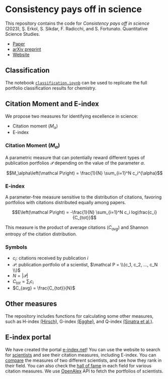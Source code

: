 # Consistency pays off in science

This repository contains the code for *Consistency pays off in science* (2023), Ş. Erkol, S. Sikdar, F. Radicchi, and S. Fortunato. Quantitative Science Studies.
- [Paper](https://direct.mit.edu/qss/article/4/2/491/115369/Consistency-pays-off-in-science)
- [arXiv preprint](https://arxiv.org/abs/2210.08440)
- [Website](https://e-index.net/)

## Classification

The notebook [`classification.ipynb`](https://github.com/siragerkol/Consistency-pays-off-in-science/blob/main/classification.ipynb) can be used to replicate the full portfolio classification results for chemistry.

## Citation Moment and E-index

We propose two measures for identifying excellence in science:
- Citation moment $\left(M_\alpha\right)$
- E-index


### Citation Moment $\left(M_\alpha\right)$

A parametric measure that can potentially reward different types of publication portfolios $\mathcal P$ depending on the value of the parameter $\alpha$.

$$M_\alpha\left(\mathcal P\right) = \frac{1}{N} \sum_{i=1}^N c_i^{\alpha}$$


### E-index

A parameter-free measure sensitive to the distribution of citations, favoring portfolios with citations distributed equally among papers.

$$E\left(\mathcal P\right) = -\frac{1}{N} \sum_{i=1}^N c_i log\frac{c_i}{C_{tot}}$$

This measure is the product of average citations $\left(C_{avg}\right)$ and Shannon entropy of the citation distribution.


### Symbols

- $c_i$: citations received by publication $i$
- $\mathcal P$: publication portfolio of a scientist, $\mathcal P = \\{c_1, c_2, ..., c_N \\}$
- $N = |\mathcal P|$
- $C_{tot} = \sum_i c_i$
- $C_{avg} = \frac{C_{tot}}{N}$



## Other measures

The repository includes functions for calculating some other measures, such as H-index [(Hirsch)](https://www.pnas.org/doi/abs/10.1073/pnas.0507655102), G-index [(Egghe)](https://link.springer.com/article/10.1007/s11192-006-0144-7), and Q-index [(Sinatra et al.)](https://www.science.org/doi/full/10.1126/science.aaf5239).


## E-index portal

We have created the portal [e-index.net](https://e-index.net/)! You can use the website to search for [scientists](https://e-index.net/author) and see their citation measures, including E-index. You can [compare](https://e-index.net/compare) the measures of two different scientists, and see how they rank in their field. You can also check the [hall of fame](https://e-index.net/hof/) in each field for various citation measures. We use [OpenAlex](https://docs.openalex.org/) API to fetch the portfolios of scientists. 
